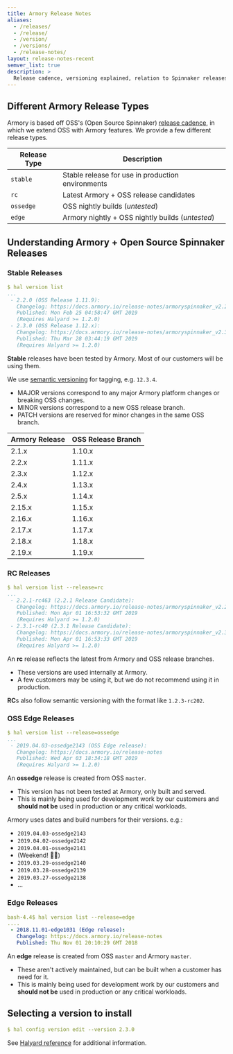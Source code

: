 ```yaml
---
title: Armory Release Notes
aliases:
  - /releases/
  - /release/
  - /version/
  - /versions/
  - /release-notes/
layout: release-notes-recent
semver_list: true
description: >
  Release cadence, versioning explained, relation to Spinnaker releases, release types, and links to release notes for the Armory platform
---
```


<!-- the release-notes-recent.html layout inserts the section index list at the top of the page -->


## Different Armory Release Types

Armory is based off OSS's (Open Source Spinnaker) [release cadence](https://www.spinnaker.io/community/releases/release-cadence), in which we extend OSS with Armory features. We provide a few different release types.

| Release Type | Description                                       |
| ------------ | ------------------------------------------------- |
| `stable`     | Stable release for use in production environments |
| `rc`         | Latest Armory + OSS release candidates            |
| `ossedge`    | OSS nightly builds (_untested_)                   |
| `edge`       | Armory nightly + OSS nightly builds (_untested_)  |


## Understanding Armory + Open Source Spinnaker Releases
### Stable Releases
```yml
$ hal version list
...
 - 2.2.0 (OSS Release 1.11.9):
   Changelog: https://docs.armory.io/release-notes/armoryspinnaker_v2.2.0/
   Published: Mon Feb 25 04:58:47 GMT 2019
   (Requires Halyard >= 1.2.0)
 - 2.3.0 (OSS Release 1.12.x):
   Changelog: https://docs.armory.io/release-notes/armoryspinnaker_v2.3.0/
   Published: Thu Mar 28 03:44:19 GMT 2019
   (Requires Halyard >= 1.2.0)
```
**Stable** releases have been tested by Armory. Most of our customers will be using them.

We use [semantic versioning](https://semver.org/) for tagging, e.g. `12.3.4`.
- MAJOR versions correspond to any major Armory platform changes or breaking OSS changes.
- MINOR versions correspond to a new OSS release branch.
- PATCH versions are reserved for minor changes in the same OSS branch.

| Armory Release | OSS Release Branch |
| -------------- | -----------        |
| 2.1.x          | 1.10.x             |
| 2.2.x          | 1.11.x             |
| 2.3.x          | 1.12.x             |
| 2.4.x          | 1.13.x             |
| 2.5.x          | 1.14.x             |
| 2.15.x         | 1.15.x             |
| 2.16.x         | 1.16.x             |
| 2.17.x         | 1.17.x             |
| 2.18.x         | 1.18.x             |
| 2.19.x         | 1.19.x             |


### RC Releases
```yml
$ hal version list --release=rc
...
 - 2.2.1-rc463 (2.2.1 Release Candidate):
   Changelog: https://docs.armory.io/release-notes/armoryspinnaker_v2.2.1/
   Published: Mon Apr 01 16:53:32 GMT 2019
   (Requires Halyard >= 1.2.0)
 - 2.3.1-rc40 (2.3.1 Release Candidate):
   Changelog: https://docs.armory.io/release-notes/armoryspinnaker_v2.3.1/
   Published: Mon Apr 01 16:53:33 GMT 2019
   (Requires Halyard >= 1.2.0)
```
An **rc** release reflects the latest from Armory and OSS release branches.
- These versions are used internally at Armory.
- A few customers may be using it, but we do not recommend using it in production.

<!--
- A **next rc** will be created from OSS `1.10.*`
  + This version has not been tested at Armory, only built and served.
  + A few customers may be using it, but we do not recommend using it in production.
-->


**RC**s also follow semantic versioning with the format like `1.2.3-rc202`.


### OSS Edge Releases
```yml
$ hal version list --release=ossedge
...
 - 2019.04.03-ossedge2143 (OSS Edge release):
   Changelog: https://docs.armory.io/release-notes
   Published: Wed Apr 03 18:34:18 GMT 2019
   (Requires Halyard >= 1.2.0)
```
An **ossedge** release is created from OSS `master`.
- This version has not been tested at Armory, only built and served.
- This is mainly being used for development work by our customers and **should not be** used in production or any critical workloads.

Armory uses dates and build numbers for their versions. e.g.:
- `2019.04.03-ossedge2143`
- `2019.04.02-ossedge2142`
- `2019.04.01-ossedge2141`
- (Weekend! 🎉💃)
- `2019.03.29-ossedge2140`
- `2019.03.28-ossedge2139`
- `2019.03.27-ossedge2138`
- ...

### Edge Releases
```yml
bash-4.4$ hal version list --release=edge
....
 - 2018.11.01-edge1031 (Edge release):
   Changelog: https://docs.armory.io/release-notes
   Published: Thu Nov 01 20:10:29 GMT 2018
```
An **edge** release is created from OSS `master` and Armory `master`.
- These aren't actively maintained, but can be built when a customer has need for it.
- This is mainly being used for development work by our customers and **should not be** used in production or any critical workloads.

## Selecting a version to install
```yml
$ hal config version edit --version 2.3.0
```
See [Halyard reference](https://www.spinnaker.io/reference/halyard/commands/#hal-config-version-edit) for additional information.


